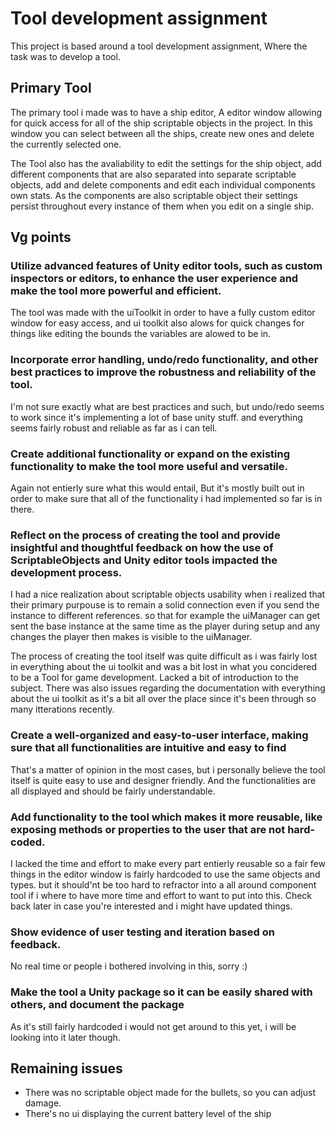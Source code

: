 # Tool development assignment
This project is based around a tool development assignment, Where the task was to develop a tool.
## Primary Tool
The primary tool i made was to have a ship editor, A editor window allowing for quick access for all of the ship scriptable objects in the project. In this window you can select between all the ships, create new ones and delete the currently selected one.

The Tool also has the avaliability to edit the settings for the ship object, add different components that are also separated into separate scriptable objects, add and delete components and edit each individual components own stats.
As the components are also scriptable object their settings persist throughout every instance of them when you edit on a single ship.

## Vg points
### Utilize advanced features of Unity editor tools, such as custom inspectors or editors, to enhance the user experience and make the tool more powerful and efficient. 

The tool was made with the uiToolkit in order to have a fully custom editor window for easy access, and ui toolkit also alows for quick changes for things like editing the bounds the variables are alowed to be in.

### Incorporate error handling, undo/redo functionality, and other best practices to improve the robustness and reliability of the tool.

I'm not sure exactly what are best practices and such, but undo/redo seems to work since it's implementing a lot of base unity stuff. and everything seems fairly robust and reliable as far as i can tell.

### Create additional functionality or expand on the existing functionality to make the tool more useful and versatile.

Again not entierly sure what this would entail, But it's mostly built out in order to make sure that all of the functionality i had implemented so far is in there.

### Reflect on the process of creating the tool and provide insightful and thoughtful feedback on how the use of ScriptableObjects and Unity editor tools impacted the development process.

I had a nice realization about scriptable objects usability when i realized that their primary purpouse is to remain a solid connection even if you send the instance to different references. so that for example the uiManager can get sent the base instance at the same time as the player during setup and any changes the player then makes is visible to the uiManager.

The process of creating the tool itself was quite difficult as i was fairly lost in everything about the ui toolkit and was a bit lost in what you concidered to be a Tool for game development. Lacked a bit of introduction to the subject. There was also issues regarding the documentation with everything about the ui toolkit as it's a bit all over the place since it's been through so many itterations recently.

### Create a well-organized and easy-to-user interface, making sure that all functionalities are intuitive and easy to find

That's a matter of opinion in the most cases, but i personally believe the tool itself is quite easy to use and designer friendly. And the functionalities are all displayed and should be fairly understandable.

### Add functionality to the tool which makes it more reusable, like exposing methods or properties to the user that are not hard-coded.

I lacked the time and effort to make every part entierly reusable so a fair few things in the editor window is fairly hardcoded to use the same objects and types. but it should'nt be too hard to refractor into a all around component tool if i where to have more time and effort to want to put into this. Check back later in case you're interested and i might have updated things.

### Show evidence of user testing and iteration based on feedback.

No real time or people i bothered involving in this, sorry :)

### Make the tool a Unity package so it can be easily shared with others, and document the package

As it's still fairly hardcoded i would not get around to this yet, i will be looking into it later though.

## Remaining issues
* There was no scriptable object made for the bullets, so you can adjust damage.
* There's no ui displaying the current battery level of the ship
